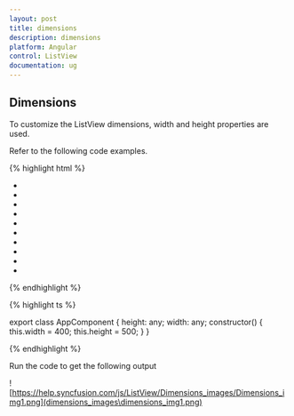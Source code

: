 ```yaml
---
layout: post
title: dimensions
description: dimensions
platform: Angular
control: ListView
documentation: ug
---
```


## Dimensions

To customize the ListView dimensions, width and height properties are used.

Refer to the following code examples.

{% highlight html %}

<div style="width:400px;">
    <ej-listview headertitle="List Items" [height]="height" [width]="width">
        <ul>
            <li data-ej-text="Artwork"></li>
            <li data-ej-text="Abstract"></li>
            <li data-ej-text="2 Acrylic Mediums"></li>
            <li data-ej-text="Creative Acrylic"></li>
            <li data-ej-text="Modern Painting"></li>
            <li data-ej-text="Canvas Art"></li>
            <li data-ej-text="Black white"></li>
            <li data-ej-text="Children"></li>
            <li data-ej-text="Preschool Crafts"></li>
            <li data-ej-text="School-age Crafts"></li>
        </ul>
    </ej-listview>
</div>

{% endhighlight %}

{% highlight ts %}

export class AppComponent {
    height: any;
    width: any;
    constructor() {
        this.width = 400;
        this.height = 500;
    }
}

{% endhighlight %}

Run the code to get the following output

![https://help.syncfusion.com/js/ListView/Dimensions_images/Dimensions_img1.png](dimensions_images\dimensions_img1.png)



